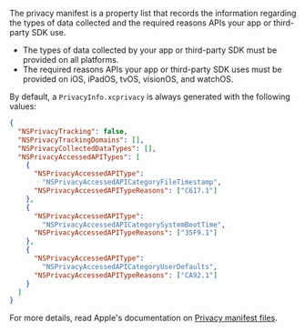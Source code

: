 The privacy manifest is a property list that records the information regarding
the types of data collected and the required reasons APIs your app or
third-party SDK use.

- The types of data collected by your app or third-party SDK must be provided on
  all platforms.
- The required reasons APIs your app or third-party SDK uses must be provided on
  iOS, iPadOS, tvOS, visionOS, and watchOS.

By default, a `PrivacyInfo.xcprivacy` is always generated with the following
values:

<!-- prettier-ignore-start -->
```json
{
  "NSPrivacyTracking": false,
  "NSPrivacyTrackingDomains": [],
  "NSPrivacyCollectedDataTypes": [],
  "NSPrivacyAccessedAPITypes": [
    {
      "NSPrivacyAccessedAPIType":
        "NSPrivacyAccessedAPICategoryFileTimestamp",
      "NSPrivacyAccessedAPITypeReasons": ["C617.1"]
    },
    {
      "NSPrivacyAccessedAPIType":
        "NSPrivacyAccessedAPICategorySystemBootTime",
      "NSPrivacyAccessedAPITypeReasons": ["35F9.1"]
    },
    {
      "NSPrivacyAccessedAPIType":
        "NSPrivacyAccessedAPICategoryUserDefaults",
      "NSPrivacyAccessedAPITypeReasons": ["CA92.1"]
    }
  ]
}
```
<!-- prettier-ignore-end -->

For more details, read Apple's documentation on
[Privacy manifest files](https://developer.apple.com/documentation/bundleresources/privacy_manifest_files).
